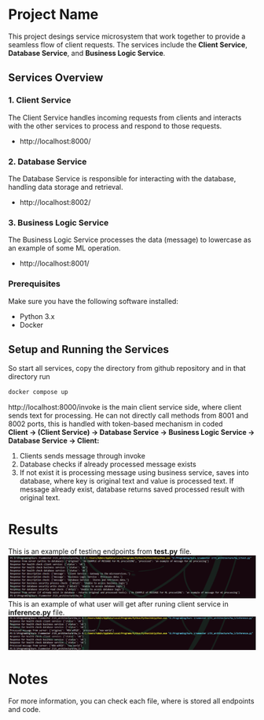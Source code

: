 # Project Name

This project desings service microsystem that work together to provide a seamless flow of client requests. The services include the **Client Service**, **Database Service**, and **Business Logic Service**.

## Services Overview

### 1. **Client Service**
The Client Service handles incoming requests from clients and interacts with the other services to process and respond to those requests.
- http://localhost:8000/

### 2. **Database Service**
The Database Service is responsible for interacting with the database, handling data storage and retrieval.
- http://localhost:8002/

### 3. **Business Logic Service**
The Business Logic Service processes the data (message) to lowercase as an example of some ML operation.
- http://localhost:8001/

### Prerequisites
Make sure you have the following software installed:
- Python 3.x
- Docker

## Setup and Running the Services
So start all services, copy the directory from github repository and in that directory run
```bash 
docker compose up
```
http://localhost:8000/invoke is the main client service side, where client sends text for processing. He can not directly call methods from 8001 and 8002 ports, this is handled with token-based mechanism in coded <br>
**Client → (Client Service) → Database Service → Business Logic Service → Database Service → Client:**
1. Clients sends message through invoke
2. Database checks if already processed message exists
3. If not exist it is processing message using business service, saves into database, where key is original text and value is processed text. If message already exist, database returns saved processed result with original text.

# Results
This is an example of testing endpoints from **test.py** file.
![Testing](test.png)
This is an example of what user will get after runing client service in **inference.py** file.
![Processing](inference.png)

# Notes
For more information, you can check each file, where is stored all endpoints and code. 
